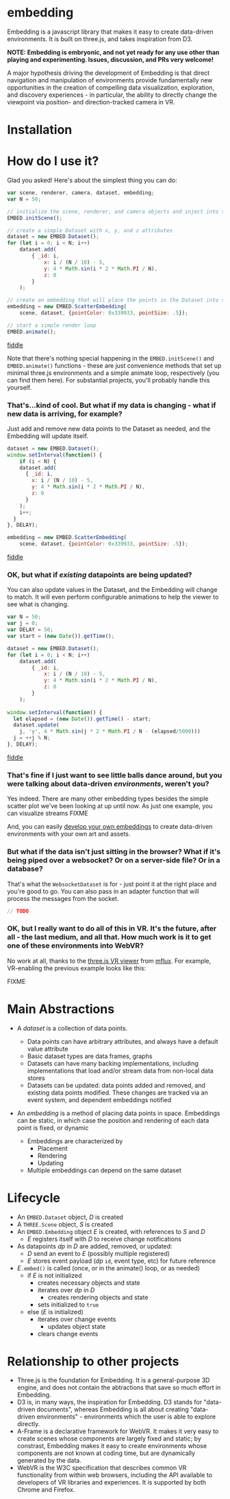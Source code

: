 # embedding
Embedding is a javascript library that makes it easy to create data-driven environments. It is built on three.js, and takes inspiration from D3.

**NOTE: Embedding is embryonic, and not yet ready for any use other than playing and experimenting. Issues, discussion, and PRs very welcome!**

A major hypothesis driving the development of Embedding is that direct navigation and manipulation of environments provide fundamentally new opportunities in the creation of compelling data visualization, exploration, and discovery experiences - in particular, the ability to directly change the viewpoint via position- and direction-tracked camera in VR.

# Installation

# How do I use it?

Glad you asked! Here's about the simplest thing you can do:

```javascript
var scene, renderer, camera, dataset, embedding;
var N = 50;

// initialize the scene, renderer, and camera objects and inject into the DOM
EMBED.initScene();

// create a simple Dataset with x, y, and z attributes
dataset = new EMBED.Dataset();
for (let i = 0; i < N; i++) 
	dataset.add(
		{ _id: i, 
			x: i / (N / 10) - 5, 
			y: 4 * Math.sin(i * 2 * Math.PI / N), 
			z: 0 
		}
	);

// create an embedding that will place the points in the Dataset into space
embedding = new EMBED.ScatterEmbedding(
	scene, dataset, {pointColor: 0x339933, pointSize: .5});

// start a simple render loop
EMBED.animate();
```
[fiddle](https://jsfiddle.net/beaucronin/ctd4u9r2/)

Note that there's nothing special happening in the `EMBED.initScene()` and `EMBED.animate()` functions - these are just convenience methods that set up minimal three.js environments and a simple animate loop, respectively (you can find them here). For substantial projects, you'll probably handle this yourself.

### That's...kind of cool. But what if my data is changing - what if new data is arriving, for example?

Just add and remove new data points to the Dataset as needed, and the Embedding will update itself.

```javascript
dataset = new EMBED.Dataset();
window.setInterval(function() {
	if (i < N) {
    dataset.add(
      { _id: i, 
        x: i / (N / 10) - 5, 
        y: 4 * Math.sin(i * 2 * Math.PI / N), 
        z: 0 
      }
    );  	
  	i++;
  }
}, DELAY);

embedding = new EMBED.ScatterEmbedding(
	scene, dataset, {pointColor: 0x339933, pointSize: .5});
```
[fiddle](https://jsfiddle.net/beaucronin/v43yx59a/)

### OK, but what if _existing_ datapoints are being updated?

You can also update values in the Dataset, and the Embedding will change to match. It will even perform configurable animations to help the viewer to see what is changing.

```javascript
var N = 50;
var j = 0;
var DELAY = 50;
var start = (new Date()).getTime();

dataset = new EMBED.Dataset();
for (let i = 0; i < N; i++) 
	dataset.add(
		{ _id: i, 
			x: i / (N / 10) - 5, 
			y: 4 * Math.sin(i * 2 * Math.PI / N), 
			z: 0 
		}
	);
  
window.setInterval(function() {
  let elapsed = (new Date()).getTime() - start;
  dataset.update(
  	j, 'y', 4 * Math.sin(j * 2 * Math.PI / N - (elapsed/5000)))
  j = ++j % N;
}, DELAY);
```
[fiddle](https://jsfiddle.net/beaucronin/624sh5ce/)

### That's fine if I just want to see little balls dance around, but you were talking about data-driven _environments_, weren't you?

Yes indeed. There are many other embedding types besides the simple scatter plot we've been looking at up until now. As just one example, you can visualize streams FIXME

And, you can easily [develop your own embeddings]() to create data-driven environments with your own art and assets.

### But what if the data isn't just sitting in the browser? What if it's being piped over a websocket? Or on a server-side file? Or in a database?

That's what the `WebsocketDataset` is for - just point it at the right place and you're good to go. You can also pass in an adapter function that will process the messages from the socket.

```javascript
// TODO
```

### OK, but I really want to do all of this in VR. It's the future, after all - the last medium, and all  that. How much work is it to get one of these environments into WebVR?

No work at all, thanks to the [three.js VR viewer](https://github.com/mflux/three-vr-viewer) from [mflux](https://github.com/mflux). For example, VR-enabling the previous example looks like this:

FIXME

# Main Abstractions

- A *dataset* is a collection of data points. 
	- Data points can have arbitrary attributes, and always have a default value attribute
	- Basic dataset types are data frames, graphs
	- Datasets can have many backing implementations, including implementations that load and/or stream data from non-local data stores
	- Datasets can be updated: data points added and removed, and existing data points modified. These changes are tracked via an event system, and dependent embeddings notified

- An *embedding* is a method of placing data points in space. Embeddings can be static, in which case the position and rendering of each data point is fixed, or dynamic
	- Embeddings are characterized by 
		- Placement
		- Rendering
		- Updating
	- Multiple embeddings can depend on the same dataset

# Lifecycle

- An `EMBED.Dataset` object, _D_ is created
- A `THREE.Scene` object, _S_ is created
- An `EMBED.Embedding` object _E_ is created, with references to _S_ and _D_
	- _E_ registers itself with _D_ to receive change notifications
- As datapoints _dp_ in _D_ are added, removed, or updated:
	- _D_ send an event to _E_ (possibly multiple registered)
	- _E_ stores event payload (_dp_ `id`, event type, etc) for future reference
- _E_`.embed()` is called (once, or in the animate() loop, or as needed)
	- if _E_ is not initialized
		- creates necessary objects and state
		- iterates over _dp_ in _D_
			- creates rendering objects and state
		- sets initialized to `true`
	- else (_E_ is initialized)
		- iterates over change events
			- updates object state
		- clears change events

# Relationship to other projects

- Three.js is the foundation for Embedding. It is a general-purpose 3D engine, and does not contain the abtractions that save so much effort in Embedding.
- D3 is, in many ways, the inspiration for Embedding. D3 stands for "data-driven documents", whereas Embedding is all about creating "data-driven environments" - environments which the user is able to explore directly.
- A-Frame is a declarative framework for WebVR. It makes it very easy to create scenes whose components are largely fixed and static; by constrast, Embedding makes it easy to create environments whose components are not known at coding time, but are dynamically generated by the data.
- WebVR is the  W3C specification that describes common VR functionality from within web browsers, including the API available to developers of VR libraries and experiences. It is supported by both Chrome and Firefox.
